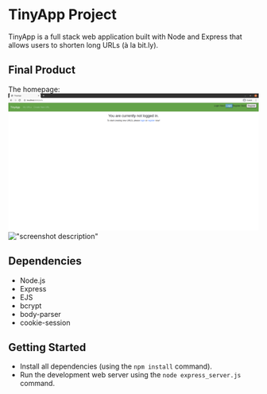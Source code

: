 # TinyApp Project

TinyApp is a full stack web application built with Node and Express that allows users to shorten long URLs (à la bit.ly).

## Final Product

The homepage:
!["The homepage"](https://github.com/denniswong0106/tinyapp/blob/master/docs/homepage-no-login.png)
!["screenshot description"](#)

## Dependencies

- Node.js
- Express
- EJS
- bcrypt
- body-parser
- cookie-session

## Getting Started

- Install all dependencies (using the `npm install` command).
- Run the development web server using the `node express_server.js` command.